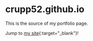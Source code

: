 # crupp52.github.io
This is the source of my portfolio page.

Jump to [my site](https://crupp52.github.io/){:target="_blank"}!
